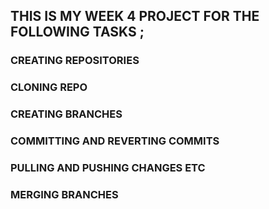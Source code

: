 ## THIS IS MY WEEK 4 PROJECT FOR THE FOLLOWING TASKS ;
### CREATING REPOSITORIES
### CLONING REPO
### CREATING BRANCHES
### COMMITTING AND REVERTING COMMITS
### PULLING AND PUSHING CHANGES ETC
### MERGING BRANCHES
